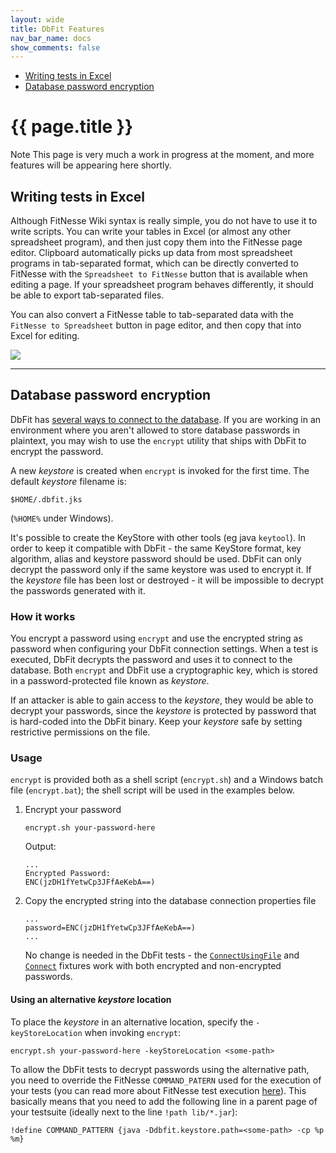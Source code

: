 ```yaml
---
layout: wide
title: DbFit Features
nav_bar_name: docs
show_comments: false
---
```

<div class="row">
  <div class="sidebar span3">
    <ul id="sidenav" class="nav nav-list affix">
      <li class="active"><a href="#writing-tests-in-excel">Writing tests in Excel</a></li>
      <li><a href="#database-password-encryption">Database password encryption</a></li>
    </ul>
  </div>
  <div class="span9">
    <div class="page-header">
      <h1>{{ page.title }}</h1>
    </div>
    <div markdown="1">
<span class="label label-info">Note</span>
This page is very much a work in progress at the moment, and more features will be appearing here shortly.

## Writing tests in Excel

Although FitNesse Wiki syntax is really simple, you do not have to use it to write scripts. You can write your tables in Excel (or almost any other spreadsheet program), and then just copy them into the FitNesse page editor. Clipboard automatically picks up data from most spreadsheet programs in tab-separated format, which can be directly converted to FitNesse with the `Spreadsheet to FitNesse` button that is available when editing a page. If your spreadsheet program behaves differently, it should be able to export tab-separated files.

You can also convert a FitNesse table to tab-separated data with the `FitNesse to Spreadsheet` button in page editor, and then copy that into Excel for editing.

<img class="img-polaroid" src="/dbfit/docs/screenshots/excel-editing.png">

----

## Database password encryption

DbFit has [several ways to connect to the database](/dbfit/docs/reference.html#connect). If you are working in an environment where you aren't allowed to store database passwords in plaintext, you may wish to use the `encrypt` utility that ships with DbFit to encrypt the password.

A new *keystore* is created when `encrypt` is invoked for the first time. The default *keystore* filename is:

    $HOME/.dbfit.jks

(`%HOME%` under Windows).

It's possible to create the KeyStore with other tools (eg java `keytool`). In order to keep it compatible with DbFit - the same KeyStore format, key algorithm, alias and keystore password should be used. DbFit can only decrypt the password only if the same keystore was used to encrypt it. If the *keystore* file has been lost or destroyed - it will be impossible to decrypt the passwords generated with it.

### How it works

You encrypt a password using `encrypt` and use the encrypted string as password when configuring your DbFit connection settings. When a test is executed, DbFit decrypts the password and uses it to connect to the database. Both `encrypt` and DbFit use a cryptographic key, which is stored in a password-protected file known as *keystore*.

<div class="alert alert-warning alert-block">If an attacker is able to gain access to the <em>keystore</em>, they would be able to decrypt your passwords, since the <em>keystore</em> is protected by password that is hard-coded into the DbFit binary. Keep your <em>keystore</em> safe by setting restrictive permissions on the file.
</div>

### Usage

`encrypt` is provided both as a shell script (`encrypt.sh`) and a Windows batch file (`encrypt.bat`); the shell script will be used in the examples below.

1.  Encrypt your password

        encrypt.sh your-password-here

    Output:

        ...
        Encrypted Password:
        ENC(jzDH1fYetwCp3JFfAeKebA==)

2.  Copy the encrypted string into the database connection properties file

        ...
        password=ENC(jzDH1fYetwCp3JFfAeKebA==)
        ...


    No change is needed in the DbFit tests - the [`ConnectUsingFile`](/dbfit/docs/reference.html#connect-using-file) and [`Connect`](/dbfit/docs/reference.html#connect) fixtures work with both encrypted and non-encrypted passwords.

#### Using an alternative *keystore* location

To place the *keystore* in an alternative location, specify the `-keyStoreLocation` when invoking `encrypt`:

    encrypt.sh your-password-here -keyStoreLocation <some-path>

To allow the DbFit tests to decrypt passwords using the alternative path, you need to override the FitNesse `COMMAND_PATERN` used for the execution of your tests (you can read more about FitNesse test execution [here](http://www.fitnesse.org/FitNesse.UserGuide.CustomizingTestExecution)). This basically means that you need to add the following line in a parent page of your testsuite (ideally next to the line `!path lib/*.jar`):

    !define COMMAND_PATTERN {java -Ddbfit.keystore.path=<some-path> -cp %p %m}

</div>
  </div>
</div>
